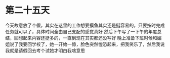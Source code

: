 # 第二十五天

今天故意放了个假，其实在这里的工作想要摸鱼其实还是挺容易的，只要按时完成任务就可以了，具体时间全由自己支配的感觉真好
然后下午写了一下午的年度总结，回想起来内容还挺多的，一直到现在其实都还没写好
晚上准备下班时候和媚姐说了我要回学校了，她一开始一惊，脸色突然惶恐起来，把我笑乐了，然后我说我就是请假回去考个试她才明白我啥意思
